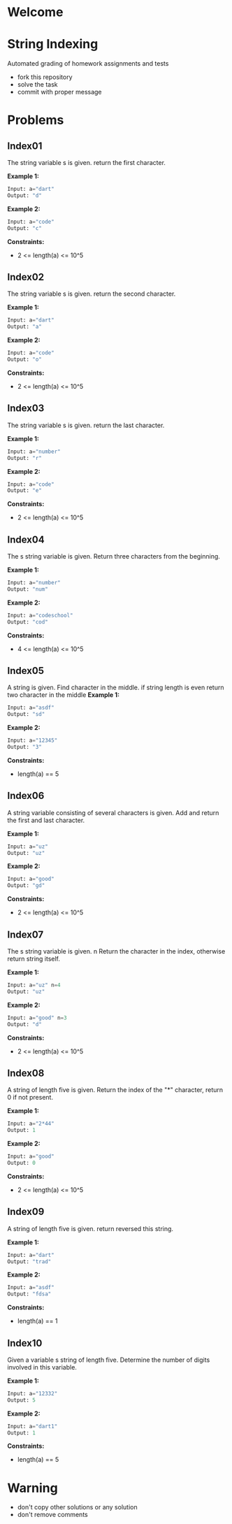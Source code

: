 # Welcome
# String Indexing

Automated grading of homework assignments and tests
- fork this repository
- solve the task
- commit with proper message

# Problems
## Index01

  The string variable s is given. return the first character.

**Example 1:**

```Python
Input: a="dart"
Output: "d"

```

**Example 2:**

```Python
Input: a="code"
Output: "c"

```

**Constraints:**

  - 2 <= length(a) <= 10^5

## Index02

  The string variable s is given. return the second character.

**Example 1:**

```Python
Input: a="dart"
Output: "a"

```

**Example 2:**

```Python
Input: a="code"
Output: "o"

```

**Constraints:**

  - 2 <= length(a) <= 10^5

## Index03

  The string variable s is given. return the last character.

**Example 1:**

```Python
Input: a="number"
Output: "r"

```

**Example 2:**

```Python
Input: a="code"
Output: "e"

```

**Constraints:**

  - 2 <= length(a) <= 10^5

## Index04

  The s string variable is given. Return three characters from the beginning.

**Example 1:**

```Python
Input: a="number"
Output: "num"

```

**Example 2:**

```Python
Input: a="codeschool"
Output: "cod"

```

**Constraints:**

  - 4 <= length(a) <= 10^5

## Index05

  A string is given. Find character in the middle.
    if string length is even return two character in the middle
**Example 1:**

```Python
Input: a="asdf"
Output: "sd"

```

**Example 2:**

```Python
Input: a="12345"
Output: "3"

```

**Constraints:**

  - length(a) == 5

## Index06

  A string variable consisting of several characters is given. Add and return the first and last character.

**Example 1:**

```Python
Input: a="uz"
Output: "uz"

```

**Example 2:**

```Python
Input: a="good"
Output: "gd"

```

**Constraints:**

  - 2 <= length(a) <= 10^5

## Index07

  The s string variable is given. n Return the character in the index, otherwise return string itself.

**Example 1:**

```Python
Input: a="uz" n=4
Output: "uz"

```

**Example 2:**

```Python
Input: a="good" n=3
Output: "d"

```

**Constraints:**

  - 2 <= length(a) <= 10^5

## Index08

  A string of length five is given. Return the index of the "*" character, return 0 if not present.

**Example 1:**

```Python
Input: a="2*44"
Output: 1

```

**Example 2:**

```Python
Input: a="good"
Output: 0

```

**Constraints:**

  - 2 <= length(a) <= 10^5

## Index09

  A string of length five is given. return reversed this string.

**Example 1:**

```Python
Input: a="dart"
Output: "trad"

```

**Example 2:**

```Python
Input: a="asdf"
Output: "fdsa"

```

**Constraints:**

  - length(a) == 1

## Index10

  Given a variable s string of length five. 
    Determine the number of digits involved in this variable.

**Example 1:**

```Python
Input: a="12332"
Output: 5

```

**Example 2:**

```Python
Input: a="dart1"
Output: 1

```

**Constraints:**

  - length(a) == 5

# Warning
- don't copy other solutions or any solution
- don't remove comments